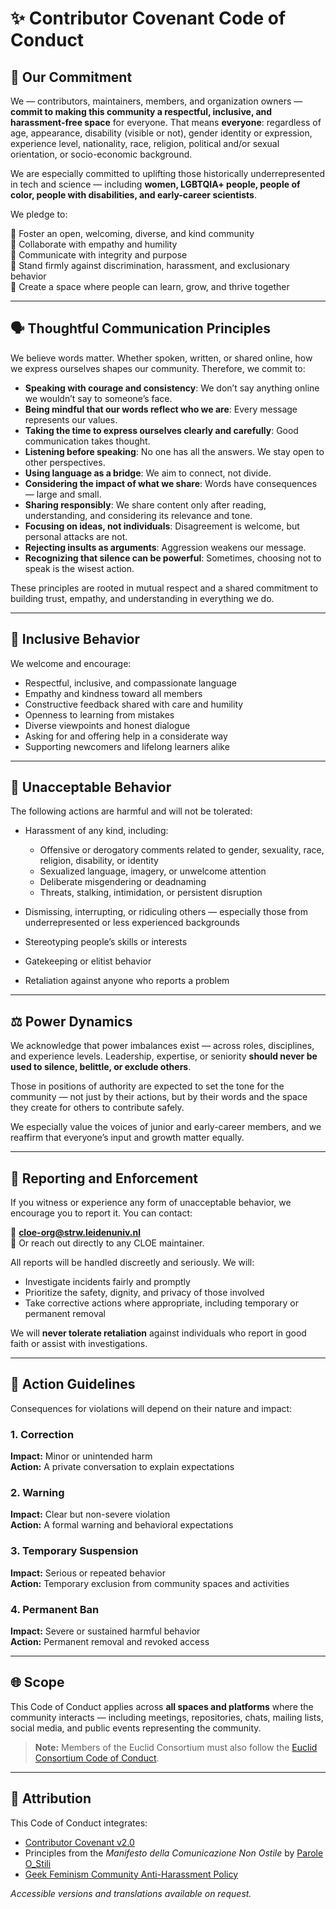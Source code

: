# ✨ Contributor Covenant Code of Conduct

## 💪 Our Commitment

We — contributors, maintainers, members, and organization owners — **commit to making this community a respectful, inclusive, and harassment-free space** for everyone. That means **everyone**: regardless of age, appearance, disability (visible or not), gender identity or expression, experience level, nationality, race, religion, political and/or sexual orientation, or socio-economic background.

We are especially committed to uplifting those historically underrepresented in tech and science — including **women, LGBTQIA+ people, people of color, people with disabilities, and early-career scientists**.

We pledge to:

🌈 Foster an open, welcoming, diverse, and kind community  
🤝 Collaborate with empathy and humility  
🧭 Communicate with integrity and purpose  
🚫 Stand firmly against discrimination, harassment, and exclusionary behavior  
🌱 Create a space where people can learn, grow, and thrive together  

---

## 🗣️ Thoughtful Communication Principles

We believe words matter. Whether spoken, written, or shared online, how we express ourselves shapes our community. Therefore, we commit to:

- **Speaking with courage and consistency**: We don’t say anything online we wouldn’t say to someone’s face.
- **Being mindful that our words reflect who we are**: Every message represents our values.
- **Taking the time to express ourselves clearly and carefully**: Good communication takes thought.
- **Listening before speaking**: No one has all the answers. We stay open to other perspectives.
- **Using language as a bridge**: We aim to connect, not divide.
- **Considering the impact of what we share**: Words have consequences — large and small.
- **Sharing responsibly**: We share content only after reading, understanding, and considering its relevance and tone.
- **Focusing on ideas, not individuals**: Disagreement is welcome, but personal attacks are not.
- **Rejecting insults as arguments**: Aggression weakens our message.
- **Recognizing that silence can be powerful**: Sometimes, choosing not to speak is the wisest action.

These principles are rooted in mutual respect and a shared commitment to building trust, empathy, and understanding in everything we do.

---

## 🤝 Inclusive Behavior

We welcome and encourage:

- Respectful, inclusive, and compassionate language  
- Empathy and kindness toward all members  
- Constructive feedback shared with care and humility  
- Openness to learning from mistakes  
- Diverse viewpoints and honest dialogue  
- Asking for and offering help in a considerate way  
- Supporting newcomers and lifelong learners alike  

---

## 🚫 Unacceptable Behavior

The following actions are harmful and will not be tolerated:

- Harassment of any kind, including:  
  - Offensive or derogatory comments related to gender, sexuality, race, religion, disability, or identity  
  - Sexualized language, imagery, or unwelcome attention  
  - Deliberate misgendering or deadnaming  
  - Threats, stalking, intimidation, or persistent disruption  

- Dismissing, interrupting, or ridiculing others — especially those from underrepresented or less experienced backgrounds  
- Stereotyping people’s skills or interests  
- Gatekeeping or elitist behavior  
- Retaliation against anyone who reports a problem  

---

## ⚖️ Power Dynamics

We acknowledge that power imbalances exist — across roles, disciplines, and experience levels. Leadership, expertise, or seniority **should never be used to silence, belittle, or exclude others**.

Those in positions of authority are expected to set the tone for the community — not just by their actions, but by their words and the space they create for others to contribute safely.

We especially value the voices of junior and early-career members, and we reaffirm that everyone’s input and growth matter equally.

---

## 📢 Reporting and Enforcement

If you witness or experience any form of unacceptable behavior, we encourage you to report it. You can contact:

📧 **cloe-org@strw.leidenuniv.nl**  
📧 Or reach out directly to any CLOE maintainer.

All reports will be handled discreetly and seriously. We will:

- Investigate incidents fairly and promptly  
- Prioritize the safety, dignity, and privacy of those involved  
- Take corrective actions where appropriate, including temporary or permanent removal  

We will **never tolerate retaliation** against individuals who report in good faith or assist with investigations.

---

## 🚦 Action Guidelines

Consequences for violations will depend on their nature and impact:

### 1. Correction  
**Impact:** Minor or unintended harm  
**Action:** A private conversation to explain expectations

### 2. Warning  
**Impact:** Clear but non-severe violation  
**Action:** A formal warning and behavioral expectations

### 3. Temporary Suspension  
**Impact:** Serious or repeated behavior  
**Action:** Temporary exclusion from community spaces and activities

### 4. Permanent Ban  
**Impact:** Severe or sustained harmful behavior  
**Action:** Permanent removal and revoked access  

---

## 🌐 Scope

This Code of Conduct applies across **all spaces and platforms** where the community interacts — including meetings, repositories, chats, mailing lists, social media, and public events representing the community.

> **Note:** Members of the Euclid Consortium must also follow the [Euclid Consortium Code of Conduct](https://euclid.roe.ac.uk/dmsf/files/13901/view).

---

## 📜 Attribution

This Code of Conduct integrates:

- [Contributor Covenant v2.0](https://www.contributor-covenant.org/version/2/0/code_of_conduct.html)  
- Principles from the *Manifesto della Comunicazione Non Ostile* by [Parole O_Stili](https://www.paroleostili.it/)  
- [Geek Feminism Community Anti-Harassment Policy](https://geekfeminism.fandom.com/wiki/Community_anti-harassment/Policy)

*Accessible versions and translations available on request.*

